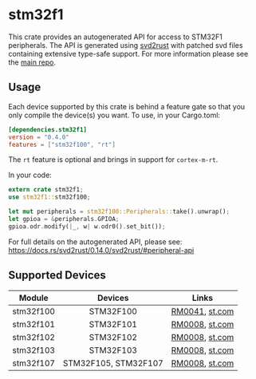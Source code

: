 # stm32f1
This crate provides an autogenerated API for access to STM32F1 peripherals.
The API is generated using [svd2rust] with patched svd files containing
extensive type-safe support. For more information please see the [main repo].

[svd2rust]: https://github.com/japaric/svd2rust
[main repo]: https://github.com/adamgreig/stm32-rs

## Usage
Each device supported by this crate is behind a feature gate so that you only
compile the device(s) you want. To use, in your Cargo.toml:

```toml
[dependencies.stm32f1]
version = "0.4.0"
features = ["stm32f100", "rt"]
```

The `rt` feature is optional and brings in support for `cortex-m-rt`.

In your code:

```rust
extern crate stm32f1;
use stm32f1::stm32f100;

let mut peripherals = stm32f100::Peripherals::take().unwrap();
let gpioa = &peripherals.GPIOA;
gpioa.odr.modify(|_, w| w.odr0().set_bit());
```

For full details on the autogenerated API, please see:
https://docs.rs/svd2rust/0.14.0/svd2rust/#peripheral-api

## Supported Devices

| Module | Devices | Links |
|:------:|:-------:|:-----:|
| stm32f100 | STM32F100 | [RM0041](https://www.st.com/resource/en/reference_manual/cd00246267.pdf), [st.com](https://www.st.com/content/st_com/en/products/microcontrollers/stm32-32-bit-arm-cortex-mcus/stm32-mainstream-mcus/stm32f1-series/stm32f100-value-line.html) |
| stm32f101 | STM32F101 | [RM0008](https://www.st.com/resource/en/reference_manual/cd00171190.pdf), [st.com](https://www.st.com/content/st_com/en/products/microcontrollers/stm32-32-bit-arm-cortex-mcus/stm32-mainstream-mcus/stm32f1-series/stm32f101.html) |
| stm32f102 | STM32F102 | [RM0008](https://www.st.com/resource/en/reference_manual/cd00171190.pdf), [st.com](https://www.st.com/content/st_com/en/products/microcontrollers/stm32-32-bit-arm-cortex-mcus/stm32-mainstream-mcus/stm32f1-series/stm32f102.html) |
| stm32f103 | STM32F103 | [RM0008](https://www.st.com/resource/en/reference_manual/cd00171190.pdf), [st.com](https://www.st.com/content/st_com/en/products/microcontrollers/stm32-32-bit-arm-cortex-mcus/stm32-mainstream-mcus/stm32f1-series/stm32f103.html) |
| stm32f107 | STM32F105, STM32F107 | [RM0008](https://www.st.com/resource/en/reference_manual/cd00171190.pdf), [st.com](https://www.st.com/content/st_com/en/products/microcontrollers/stm32-32-bit-arm-cortex-mcus/stm32-mainstream-mcus/stm32f1-series/stm32f105-107.html) |
